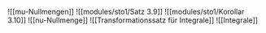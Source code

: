 ![[mu-Nullmengen]]
![[modules/sto1/Satz 3.9]]
![[modules/sto1/Korollar 3.10]]
![[nu-Nullmenge]]
![[Transformationssatz für Integrale]]
![[Integrale]]